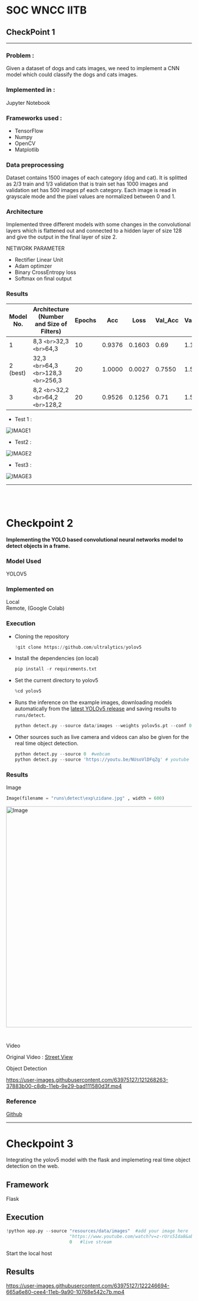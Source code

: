 # SOC WNCC IITB

## CheckPoint 1

---

### Problem :

Given a dataset of dogs and cats images, we need to implement a CNN model which could classify the dogs and cats images.

### Implemented in :

Jupyter Notebook

### Frameworks used :

* TensorFlow
* Numpy
* OpenCV
* Matplotlib

### Data preprocessing

Dataset contains 1500 images of each category (dog and cat). It is splitted as 2/3 train and 1/3 validation that is train set has 1000 images and validation set has 500 images pf each category. Each image is read in grayscale mode and the pixel values are normalized between 0 and 1.

### Architecture

Implemented three different models with some changes in the convolutional layers which is flattened out and connected to a hidden layer of size 128 and give the output in the final layer of size 2.

NETWORK PARAMETER

* Rectifier Linear Unit
* Adam optimzer
* Binary CrossEntropy loss
* Softmax on final output

### Results

| Model No. 	| Architecture (Number and Size of Filters) 	| Epochs 	| Acc 	| Loss 	| Val_Acc 	| Val_Loss 	| image1 	| image2 	| image3 	|
|-	|-	|-	|-	|-	|-	|-	|-	|-	|-	|
| 1  	| 8,3 `<br>`32,3 `<br>`64,3 	| 10 	| 0.9376 	| 0.1603 	| 0.69 	| 1.1424 	|  	|  	|  	|
| 2 (best)	| 32,3 `<br>`64,3 `<br>`128,3 `<br>`256,3 	| 20 	| 1.0000 	| 0.0027 	| 0.7550 | 1.5612 	| 0 	| 1 	| 1 	|
| 3 	| 8,2 `<br>`32,2 `<br>`64,2 `<br>`128,2 	| 20 	| 0.9526 	| 0.1256 	| 0.71 	| 1.5257 	|  	|  	|  	|

* Test 1 :

![IMAGE1](resources/Prediction1.PNG)

* Test2 :

![IMAGE2](resources/Prediction2.PNG)

* Test3 :

![IMAGE3](resources/Prediction3.PNG)

<hr>
<br><br>
<h1>Checkpoint 2</h1>

<div>
<p><strong>Implementing the YOLO based convolutional neural networks model to detect objects in a frame.</strong></p>
</div>

### Model Used

YOLOV5

### Implemented on

Local <br>
Remote, (Google Colab)

### Execution

* Cloning the repository
  
  ```python
  !git clone https://github.com/ultralytics/yolov5
  ```
* Install the dependencies (on local)
  
  ```python
  pip install -r requirements.txt
  ```
* Set the current directory to yolov5
  
  ```python
  %cd yolov5
  ```
* Runs the inference on the example images, downloading models automatically from the [latest YOLOv5 release](https://github.com/ultralytics/yolov5/releases) and saving results to `runs/detect`.
  
  ```python
  python detect.py --source data/images --weights yolov5s.pt --conf 0.25
  ```
* Other sources such as live camera and videos can also be given for the real time object detection.
  
  ```python
  python detect.py --source 0  #webcam
  python detect.py --source 'https://youtu.be/NUsoVlDFqZg' # youtube video
  ```

### Results

Image

```python
Image(filename = "runs\detect\exp\zidane.jpg" , width = 600)
```

<div><img src = "resources/zidane.jpg" alt = "Image" style = "width : 600px ; margin-bottom : 10px"></div>

<br>

Video

Original Video : [Street View](https://www.youtube.com/watch?v=P54ruJHZvQI&ab_channel=AdamBelkoAdamBelko)

Object Detection

https://user-images.githubusercontent.com/63975127/121268263-37883b00-c8db-11eb-9e29-bad111580d3f.mp4

### Reference

[Github](https://github.com/ultralytics/yolov5)

<hr>

<h1>Checkpoint 3</h1>

Integrating the yolov5 model with the flask and implemeting real time object detection on the web.

## Framework

Flask

## Execution

```python
!python app.py --source "resources/data/images"  #add your image here
                        "https://www.youtube.com/watch?v=z-rUrs5Ida8&ab_channel=JordanMaronJordanMaron"   #youtube
                        0   #live stream
```

Start the local host

## Results


https://user-images.githubusercontent.com/63975127/122246694-665a6e80-cee4-11eb-9a90-10768e542c7b.mp4



